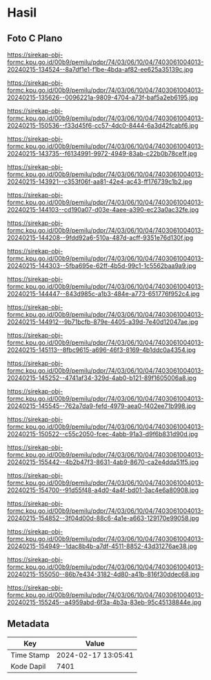 # Hasil

## Foto C Plano

https://sirekap-obj-formc.kpu.go.id/00b9/pemilu/pdpr/74/03/06/10/04/7403061004013-20240215-134524--8a7df1e1-f1be-4bda-af82-ee625a35139c.jpg

https://sirekap-obj-formc.kpu.go.id/00b9/pemilu/pdpr/74/03/06/10/04/7403061004013-20240215-135626--0096221a-9809-4704-a73f-baf5a2eb6195.jpg

https://sirekap-obj-formc.kpu.go.id/00b9/pemilu/pdpr/74/03/06/10/04/7403061004013-20240215-150536--f33d45f6-cc57-4dc0-8444-6a3d42fcabf6.jpg

https://sirekap-obj-formc.kpu.go.id/00b9/pemilu/pdpr/74/03/06/10/04/7403061004013-20240215-143735--f6134991-9972-4949-83ab-c22b0b78ce1f.jpg

https://sirekap-obj-formc.kpu.go.id/00b9/pemilu/pdpr/74/03/06/10/04/7403061004013-20240215-143921--c353f06f-aa81-42e4-ac43-ff176739c1b2.jpg

https://sirekap-obj-formc.kpu.go.id/00b9/pemilu/pdpr/74/03/06/10/04/7403061004013-20240215-144103--cd190a07-d03e-4aee-a390-ec23a0ac32fe.jpg

https://sirekap-obj-formc.kpu.go.id/00b9/pemilu/pdpr/74/03/06/10/04/7403061004013-20240215-144208--9fdd92a6-510a-487d-acff-9351e76d130f.jpg

https://sirekap-obj-formc.kpu.go.id/00b9/pemilu/pdpr/74/03/06/10/04/7403061004013-20240215-144303--5fba695e-62ff-4b5d-99c1-1c5562baa9a9.jpg

https://sirekap-obj-formc.kpu.go.id/00b9/pemilu/pdpr/74/03/06/10/04/7403061004013-20240215-144447--843d985c-a1b3-484e-a773-651776f952c4.jpg

https://sirekap-obj-formc.kpu.go.id/00b9/pemilu/pdpr/74/03/06/10/04/7403061004013-20240215-144912--9b71bcfb-879e-4405-a39d-7e40d12047ae.jpg

https://sirekap-obj-formc.kpu.go.id/00b9/pemilu/pdpr/74/03/06/10/04/7403061004013-20240215-145113--8fbc9615-a696-46f3-8169-4b1ddc0a4354.jpg

https://sirekap-obj-formc.kpu.go.id/00b9/pemilu/pdpr/74/03/06/10/04/7403061004013-20240215-145252--4741af34-329d-4ab0-b121-89f1605006a8.jpg

https://sirekap-obj-formc.kpu.go.id/00b9/pemilu/pdpr/74/03/06/10/04/7403061004013-20240215-145545--762a7da9-fefd-4979-aea0-f402ee71b998.jpg

https://sirekap-obj-formc.kpu.go.id/00b9/pemilu/pdpr/74/03/06/10/04/7403061004013-20240215-150522--c55c2050-fcec-4abb-91a3-d9f6b831d90d.jpg

https://sirekap-obj-formc.kpu.go.id/00b9/pemilu/pdpr/74/03/06/10/04/7403061004013-20240215-155442--4b2b47f3-8631-4ab9-8670-ca2e4dda51f5.jpg

https://sirekap-obj-formc.kpu.go.id/00b9/pemilu/pdpr/74/03/06/10/04/7403061004013-20240215-154700--91d55f48-a4d0-4a4f-bd01-3ac4e6a80908.jpg

https://sirekap-obj-formc.kpu.go.id/00b9/pemilu/pdpr/74/03/06/10/04/7403061004013-20240215-154852--3f04d00d-88c6-4a1e-a663-129170e99058.jpg

https://sirekap-obj-formc.kpu.go.id/00b9/pemilu/pdpr/74/03/06/10/04/7403061004013-20240215-154949--1dac8b4b-a7df-4511-8852-43d31276ae38.jpg

https://sirekap-obj-formc.kpu.go.id/00b9/pemilu/pdpr/74/03/06/10/04/7403061004013-20240215-155050--86b7e434-3182-4d80-a41b-816f30ddec68.jpg

https://sirekap-obj-formc.kpu.go.id/00b9/pemilu/pdpr/74/03/06/10/04/7403061004013-20240215-155245--a4959abd-6f3a-4b3a-83eb-95c45138844e.jpg


## Metadata

| Key        | Value               |
| ---------- | ------------------- |
| Time Stamp | 2024-02-17 13:05:41 |
| Kode Dapil | 7401                |



